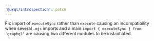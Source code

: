 ```yaml
---
'@urql/introspection': patch
---
```


Fix import of `executeSync` rather than `execute` causing an incompatibility when several `.mjs` imports and a main `import { executeSync } from 'graphql'` are causing two different modules to be instantiated.
